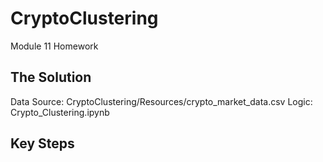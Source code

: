 # CryptoClustering
Module 11 Homework

## The Solution
Data Source: CryptoClustering/Resources/crypto_market_data.csv
Logic: Crypto_Clustering.ipynb

## Key Steps

